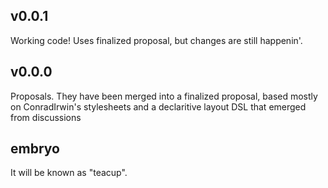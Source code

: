 v0.0.1
------

Working code!  Uses finalized proposal, but changes are still happenin'.

v0.0.0
------

Proposals.  They have been merged into a finalized proposal, based mostly on
ConradIrwin's stylesheets and a declaritive layout DSL that emerged from
discussions

embryo
------

It will be known as "teacup".

